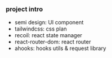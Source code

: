 ### project intro
- semi design: UI component
- tailwindcss: css plan
- recoil: react state manager
- react-router-dom: react router
- ahooks: hooks utils & request library
